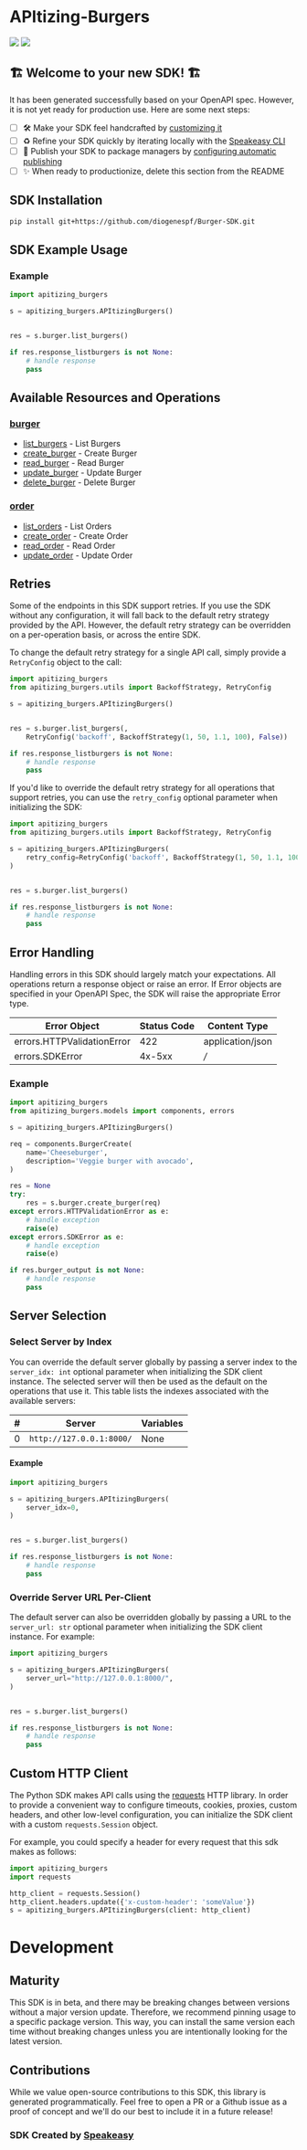 # APItizing-Burgers

<div align="left">
    <a href="https://speakeasyapi.dev/"><img src="https://custom-icon-badges.demolab.com/badge/-Built%20By%20Speakeasy-212015?style=for-the-badge&logoColor=FBE331&logo=speakeasy&labelColor=545454" /></a>
    <a href="https://github.com/diogenespf/Burger-SDK.git/actions"><img src="https://img.shields.io/github/actions/workflow/status/diogenespf/Burger-SDK/speakeasy_sdk_generation.yml?style=for-the-badge" /></a>
    
</div>


## 🏗 **Welcome to your new SDK!** 🏗

It has been generated successfully based on your OpenAPI spec. However, it is not yet ready for production use. Here are some next steps:
- [ ] 🛠 Make your SDK feel handcrafted by [customizing it](https://www.speakeasyapi.dev/docs/customize-sdks)
- [ ] ♻️ Refine your SDK quickly by iterating locally with the [Speakeasy CLI](https://github.com/speakeasy-api/speakeasy)
- [ ] 🎁 Publish your SDK to package managers by [configuring automatic publishing](https://www.speakeasyapi.dev/docs/productionize-sdks/publish-sdks)
- [ ] ✨ When ready to productionize, delete this section from the README
<!-- Start SDK Installation [installation] -->
## SDK Installation

```bash
pip install git+https://github.com/diogenespf/Burger-SDK.git
```
<!-- End SDK Installation [installation] -->

<!-- Start SDK Example Usage [usage] -->
## SDK Example Usage

### Example

```python
import apitizing_burgers

s = apitizing_burgers.APItizingBurgers()


res = s.burger.list_burgers()

if res.response_listburgers is not None:
    # handle response
    pass

```
<!-- End SDK Example Usage [usage] -->

<!-- Start Available Resources and Operations [operations] -->
## Available Resources and Operations

### [burger](docs/sdks/burger/README.md)

* [list_burgers](docs/sdks/burger/README.md#list_burgers) - List Burgers
* [create_burger](docs/sdks/burger/README.md#create_burger) - Create Burger
* [read_burger](docs/sdks/burger/README.md#read_burger) - Read Burger
* [update_burger](docs/sdks/burger/README.md#update_burger) - Update Burger
* [delete_burger](docs/sdks/burger/README.md#delete_burger) - Delete Burger

### [order](docs/sdks/order/README.md)

* [list_orders](docs/sdks/order/README.md#list_orders) - List Orders
* [create_order](docs/sdks/order/README.md#create_order) - Create Order
* [read_order](docs/sdks/order/README.md#read_order) - Read Order
* [update_order](docs/sdks/order/README.md#update_order) - Update Order
<!-- End Available Resources and Operations [operations] -->

<!-- Start Retries [retries] -->
## Retries

Some of the endpoints in this SDK support retries. If you use the SDK without any configuration, it will fall back to the default retry strategy provided by the API. However, the default retry strategy can be overridden on a per-operation basis, or across the entire SDK.

To change the default retry strategy for a single API call, simply provide a `RetryConfig` object to the call:
```python
import apitizing_burgers
from apitizing_burgers.utils import BackoffStrategy, RetryConfig

s = apitizing_burgers.APItizingBurgers()


res = s.burger.list_burgers(,
    RetryConfig('backoff', BackoffStrategy(1, 50, 1.1, 100), False))

if res.response_listburgers is not None:
    # handle response
    pass

```

If you'd like to override the default retry strategy for all operations that support retries, you can use the `retry_config` optional parameter when initializing the SDK:
```python
import apitizing_burgers
from apitizing_burgers.utils import BackoffStrategy, RetryConfig

s = apitizing_burgers.APItizingBurgers(
    retry_config=RetryConfig('backoff', BackoffStrategy(1, 50, 1.1, 100), False)
)


res = s.burger.list_burgers()

if res.response_listburgers is not None:
    # handle response
    pass

```
<!-- End Retries [retries] -->

<!-- Start Error Handling [errors] -->
## Error Handling

Handling errors in this SDK should largely match your expectations.  All operations return a response object or raise an error.  If Error objects are specified in your OpenAPI Spec, the SDK will raise the appropriate Error type.

| Error Object               | Status Code                | Content Type               |
| -------------------------- | -------------------------- | -------------------------- |
| errors.HTTPValidationError | 422                        | application/json           |
| errors.SDKError            | 4x-5xx                     | */*                        |

### Example

```python
import apitizing_burgers
from apitizing_burgers.models import components, errors

s = apitizing_burgers.APItizingBurgers()

req = components.BurgerCreate(
    name='Cheeseburger',
    description='Veggie burger with avocado',
)

res = None
try:
    res = s.burger.create_burger(req)
except errors.HTTPValidationError as e:
    # handle exception
    raise(e)
except errors.SDKError as e:
    # handle exception
    raise(e)

if res.burger_output is not None:
    # handle response
    pass

```
<!-- End Error Handling [errors] -->

<!-- Start Server Selection [server] -->
## Server Selection

### Select Server by Index

You can override the default server globally by passing a server index to the `server_idx: int` optional parameter when initializing the SDK client instance. The selected server will then be used as the default on the operations that use it. This table lists the indexes associated with the available servers:

| # | Server | Variables |
| - | ------ | --------- |
| 0 | `http://127.0.0.1:8000/` | None |

#### Example

```python
import apitizing_burgers

s = apitizing_burgers.APItizingBurgers(
    server_idx=0,
)


res = s.burger.list_burgers()

if res.response_listburgers is not None:
    # handle response
    pass

```


### Override Server URL Per-Client

The default server can also be overridden globally by passing a URL to the `server_url: str` optional parameter when initializing the SDK client instance. For example:
```python
import apitizing_burgers

s = apitizing_burgers.APItizingBurgers(
    server_url="http://127.0.0.1:8000/",
)


res = s.burger.list_burgers()

if res.response_listburgers is not None:
    # handle response
    pass

```
<!-- End Server Selection [server] -->

<!-- Start Custom HTTP Client [http-client] -->
## Custom HTTP Client

The Python SDK makes API calls using the [requests](https://pypi.org/project/requests/) HTTP library.  In order to provide a convenient way to configure timeouts, cookies, proxies, custom headers, and other low-level configuration, you can initialize the SDK client with a custom `requests.Session` object.

For example, you could specify a header for every request that this sdk makes as follows:
```python
import apitizing_burgers
import requests

http_client = requests.Session()
http_client.headers.update({'x-custom-header': 'someValue'})
s = apitizing_burgers.APItizingBurgers(client: http_client)
```
<!-- End Custom HTTP Client [http-client] -->

<!-- Placeholder for Future Speakeasy SDK Sections -->

# Development

## Maturity

This SDK is in beta, and there may be breaking changes between versions without a major version update. Therefore, we recommend pinning usage
to a specific package version. This way, you can install the same version each time without breaking changes unless you are intentionally
looking for the latest version.

## Contributions

While we value open-source contributions to this SDK, this library is generated programmatically.
Feel free to open a PR or a Github issue as a proof of concept and we'll do our best to include it in a future release!

### SDK Created by [Speakeasy](https://docs.speakeasyapi.dev/docs/using-speakeasy/client-sdks)
